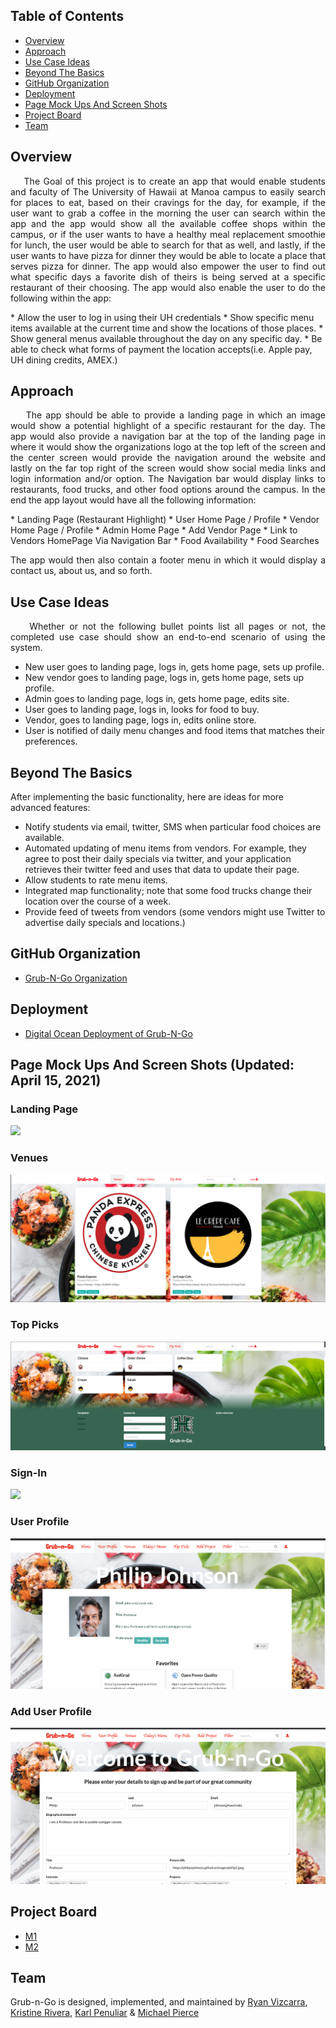 ## **Table of Contents**

* [Overview](#overview)
* [Approach](#approach)
* [Use Case Ideas](#use-case-ideas)
* [Beyond The Basics](#beyond-the-basics)
* [GitHub Organization](#github-organization)
* [Deployment](#deployment)
* [Page Mock Ups And Screen Shots](#page-mock-ups-and-screen-shots)
* [Project Board](#project-board)
* [Team](#team)

## **Overview**

<p align="justify">
&nbsp;&nbsp;&nbsp;&nbsp;The Goal of this project is to create an app that would enable students and faculty of The University of Hawaii at Manoa campus to easily search for places to eat, based on their cravings for the day, for example, if the user want to grab a coffee in the morning the user can search within the app and the app would show all the available coffee shops within the campus, or if the user wants to have a healthy meal replacement smoothie for lunch, the user would be able to search for that as well, and lastly, if the user wants to have pizza for dinner they would be able to locate a place that serves pizza for dinner. The app would also empower the user to find out what specific days a favorite dish of theirs is being served at a specific restaurant of their choosing. The app would also enable the user to do the following within the app:
</p>
* Allow the user to log in using their UH credentials
* Show specific menu items available at the current time and show the locations of those places.
* Show general menus available throughout the day on any specific day.
* Be able to check what forms of payment the location accepts(i.e. Apple pay, UH dining credits, AMEX.)


## **Approach** 

<p align="justify">
&nbsp;&nbsp;&nbsp;&nbsp;The app should be able to provide a landing page in which an image would show a potential highlight of a specific restaurant for the day. The app would also provide a navigation bar at the top of the landing page in where it would show the organizations logo at the top left of the screen and the center screen would provide the navigation around the website and lastly on the far top right of the screen would show social media links and login information and/or option. The Navigation bar would display links to restaurants, food trucks, and other food options around the campus. In the end the app layout would have all the following information:
</p>
* Landing Page (Restaurant Highlight)
* User Home Page / Profile
* Vendor Home Page / Profile
* Admin Home Page
* Add Vendor Page
* Link to Vendors HomePage Via Navigation Bar
* Food Availability
* Food Searches
<p align="justify">
The app would then also contain a footer menu in which it would display a contact us, about us, and so forth.
</p>

## **Use Case Ideas**

<p align="justify">
&nbsp;&nbsp;&nbsp;&nbsp;Whether or not the following bullet points list all pages or not, the completed use case should show an end-to-end scenario of using the system.</p>

* New user goes to landing page, logs in, gets home page, sets up profile.
* New vendor goes to landing page, logs in, gets  home page, sets up profile.
* Admin goes to landing page, logs in, gets home page, edits site.
* User goes to landing page, logs in, looks for food to buy.
* Vendor, goes to landing page, logs in, edits online store.
* User is notified of daily menu changes and food items that matches their preferences.

## **Beyond The Basics**

After implementing the basic functionality, here are ideas for more advanced features:
* Notify students via email, twitter, SMS when particular food choices are available.
* Automated updating of menu items from vendors. For example, they agree to post their daily specials via twitter, and your application retrieves their twitter feed and uses that data to update their page.
* Allow students to rate menu items.
* Integrated map functionality; note that some food trucks change their location over the course of a week.
* Provide feed of tweets from vendors (some vendors might use Twitter to advertise daily specials and locations.)

## **GitHub Organization**
* [Grub-N-Go Organization](https://github.com/grub-n-go/grub-n-go)

## **Deployment**
* [Digital Ocean Deployment of Grub-N-Go](https://grubngo.xyz/)

## **Page Mock Ups And Screen Shots (Updated: April 15, 2021)**

### **Landing Page**
<img class="ui large image" src="/image/landing-page-draft.png">

### **Venues**
<img class="ui large image" src="/image/venue-page-mockup.png">

### **Top Picks**
<img class="ui large image" src="/image/Top-Picks-Page-Mockup.png">

### **Sign-In**
<img class="ui large image" src="/image/signin-mockup.png">

### **User Profile**
<img class="ui large image" src="/image/userprofile-mockup.png">

### **Add User Profile**
<img class="ui large image" src="/image/adduserprofile-mockup.png">


## **Project Board**
* [M1](https://github.com/grub-n-go/grub-n-go/projects/2)
* [M2](https://github.com/grub-n-go/grub-n-go/projects/5)

## **Team**
Grub-n-Go is designed, implemented, and maintained by [Ryan Vizcarra](https://ryanv048.github.io/), [Kristine Rivera](https://tineriver.github.io/), [Karl Penuliar](https://karlp1998.github.io/) & [Michael Pierce](https://michaelrpierce.github.io/)
